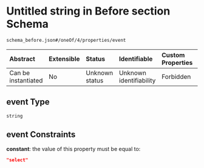 # Untitled string in Before section Schema

```txt
schema_before.json#/oneOf/4/properties/event
```



| Abstract            | Extensible | Status         | Identifiable            | Custom Properties | Additional Properties | Access Restrictions | Defined In                                                                        |
| :------------------ | :--------- | :------------- | :---------------------- | :---------------- | :-------------------- | :------------------ | :-------------------------------------------------------------------------------- |
| Can be instantiated | No         | Unknown status | Unknown identifiability | Forbidden         | Allowed               | none                | [schema\_before.json\*](../lib/schemas/schema_before.json "open original schema") |

## event Type

`string`

## event Constraints

**constant**: the value of this property must be equal to:

```json
"select"
```
